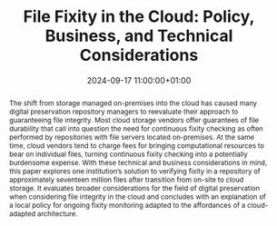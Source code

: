 ---
abstract: The shift from storage managed on-premises into the cloud has caused many
  digital preservation repository managers to reevaluate their approach to guaranteeing
  file integrity. Most cloud storage vendors offer guarantees of file durability that
  call into question the need for continuous fixity checking as often performed by
  repositories with file servers located on-premises. At the same time, cloud vendors
  tend to charge fees for bringing computational resources to bear on individual files,
  turning continuous fixity checking into a potentially burdensome expense. With these
  technical and business considerations in mind, this paper explores one institution’s
  solution to verifying fixity in a repository of approximately seventeen million
  files after transition from on-site to cloud storage. It evaluates broader considerations
  for the field of digital preservation when considering file integrity in the cloud
  and concludes with an explanation of a local policy for ongoing fixity monitoring
  adapted to the affordances of a cloud-adapted architecture.
creators:
- Gen Schmitt
- Kyle Rimkus
date: 2024-09-17 11:00:00+01:00
document_url: https://ipres2024.pubpub.org/pub/d3akwsah/download/pdf
grand_parent: iPRES
institutions: []
keywords:
- information technology for dp
- scaling up
landing_page_url: https://ipres2024.pubpub.org/pub/d3akwsah/
language: eng
layout: publication
license: Creative Commons Attribution Share-Alike 4.0 (CC-BY-SA-4.0)
notes_url: https://docs.google.com/document/d/1D_bCGeM1e4QQU8k70bQhC8X1_DBXt29StAPmeW2djmE/edit#heading=h.aar4tupij1po
parent: iPRES 2024
publication_type: paper
size: null
slides_url: https://zenodo.org/records/13765461
source_name: iPRES
stream_url: https://www.archief.vlaanderen.be/archief/records/dossiers/5acb210228ce4315ae650812d056a482329eb83ed2dc42398a51505dc153be81/documents/fc230dda5df941daa9a88f0bbe8b23264cdaede2ed624a2f961c1a5de67d84c6
title: 'File Fixity in the Cloud: Policy, Business, and Technical Considerations'
year: 2024
---